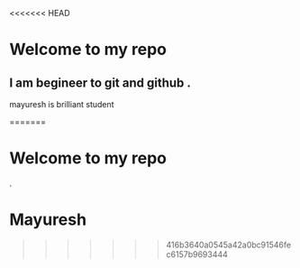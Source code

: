 <<<<<<< HEAD
# Welcome to my repo

## I am begineer to git and github .



mayuresh is brilliant student 

=======
 # Welcome to my repo 
  .
 
 # Mayuresh
>>>>>>> 416b3640a0545a42a0bc91546fec6157b9693444
